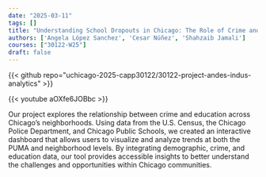 ```yaml
---
date: "2025-03-11"
tags: []
title: "Understanding School Dropouts in Chicago: The Role of Crime and Socioeconomic Factors"
authors: ['Angela López Sanchez', 'Cesar Núñez', 'Shahzaib Jamali']
courses: ["30122-W25"]
draft: false
---
```


<!-- (TODO: can't open source yet, issue w/ quadtree -->
{{< github repo="uchicago-2025-capp30122/30122-project-andes-indus-analytics" >}}

{{< youtube aOXfe6JOBbc >}}

Our project explores the relationship between crime and education across Chicago’s neighborhoods. Using data from the U.S. Census, the Chicago Police Department, and Chicago Public Schools, we created an interactive dashboard that allows users to visualize and analyze trends at both the PUMA and neighborhood levels. By integrating demographic, crime, and education data, our tool provides accessible insights to better understand the challenges and opportunities within Chicago communities.

